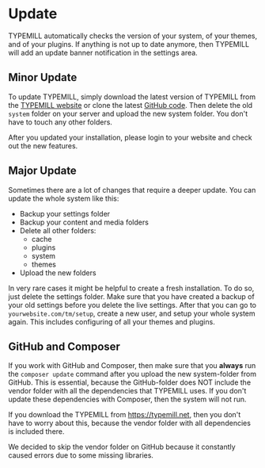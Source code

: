 # Update

TYPEMILL automatically checks the version of your system, of your themes, and of your plugins. If anything is not up to date anymore, then TYPEMILL will add an update banner notification in the settings area. 

## Minor Update

To update TYPEMILL, simply download the latest version of TYPEMILL from the [TYPEMILL website](https://typemill.net) or clone the latest [GitHub code](https://github.com/trendschau/typemill). Then delete the old `system` folder on your server and upload the new system folder. You don't have to touch any other folders.

After you updated your installation, please login to your website and check out the new features.

## Major Update

Sometimes there are a lot of changes that require a deeper update. You can update the whole system like this:

* Backup your settings folder
* Backup your content and media folders
* Delete all other folders:
  * cache
  * plugins
  * system
  * themes
* Upload the new folders

In very rare cases it might be helpful to create a fresh installation. To do so, just delete the settings folder. Make sure that you have created a backup of your old settings before you delete the live settings. After that you can go to `yourwebsite.com/tm/setup`, create a new user, and setup your whole system again. This includes configuring of all your themes and plugins.

## GitHub and Composer

If you work with GitHub and Composer, then make sure that you **always** run the `composer update` command after you upload the new system-folder from GitHub. This is essential, because the GitHub-folder does NOT include the vendor folder with all the dependencies that TYPEMILL uses. If you don't update these dependencies with Composer, then the system will not run. 

If you download the TYPEMILL from https://typemill.net, then you don't have to worry about this, because the vendor folder with all dependencies is included there.

We decided to skip the vendor folder on GitHub because it constantly caused errors due to some missing libraries.